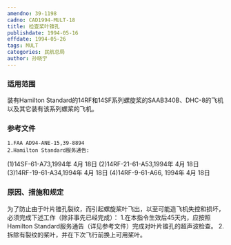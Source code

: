 ```yaml
---
amendno: 39-1198
cadno: CAD1994-MULT-18
title: 检查桨叶锥孔
publishdate: 1994-05-16
effdate: 1994-05-26
tags: MULT
categories: 民航总局
author: 孙晓宁
---
```


### 适用范围 
装有Hamilton Standard的14RF和14SF系列螺旋桨的SAAB340B、DHC-8的飞机以及其它装有该系列螺桨的飞机。

### 参考文件
    1.FAA AD94-ANE-15,39-8894 
    2.Hamilton Standard服务通告: 
(1)14SF-61-A73,1994年 4月 18日
 (2)14RF-21-61-A53,1994年 4月 18日
 (3)14RF-19-61-A34,1994年 4月 18日
    (4)14RF-9-61-A66, 1994年 4月 18日


### 原因、措施和规定 
为了防止由于叶片锥孔裂纹，而引起螺旋桨叶飞出，以至可能造飞机失控和损坏，必须完成下述工作（除非事先已经完成）： 
    1.在本指令生效后45天内，应按照Hamilton Standard服务通告（详见参考文件）完成对叶片锥孔的超声波检查。 
    2.拆除有裂纹的桨叶，并在下次飞行前换上可用桨叶。
